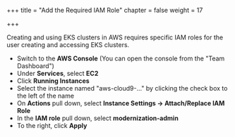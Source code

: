 +++
title = "Add the Required IAM Role"
chapter = false
weight = 17

+++

Creating and using EKS clusters in AWS requires specific IAM roles for the user creating and accessing EKS clusters.

- Switch to the **AWS Console** (You can open the console from the "Team Dashboard")
- Under **Services**, select **EC2**
- Click **Running Instances**
- Select the instance named "aws-cloud9-..." by clicking the check box to the left of the name
- On **Actions** pull down, select **Instance Settings -> Attach/Replace IAM Role**
- In the **IAM role** pull down, select **modernization-admin**
- To the right, click **Apply**
